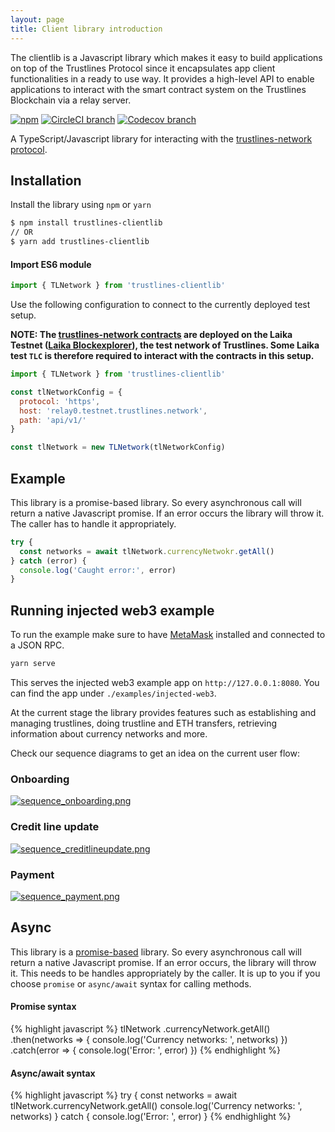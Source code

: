 ```yaml
---
layout: page
title: Client library introduction
---
```


The clientlib is a Javascript library which makes it easy to build applications on top of the Trustlines Protocol since it encapsulates app client functionalities in a ready to use way. It provides a high-level API to enable applications to interact with the smart contract system on the Trustlines Blockchain via a relay server.

[![npm](https://img.shields.io/npm/v/trustlines-clientlib.svg)](https://www.npmjs.com/package/trustlines-clientlib)
[![CircleCI branch](https://img.shields.io/circleci/project/github/trustlines-protocol/clientlib/master.svg)](https://circleci.com/gh/trustlines-protocol/clientlib)
[![Codecov branch](https://img.shields.io/codecov/c/github/trustlines-protocol/clientlib/master.svg)](https://codecov.io/gh/trustlines-protocol/clientlib)

A TypeScript/Javascript library for interacting with the [trustlines-network protocol](https://trustlines.network/).

## Installation

Install the library using `npm` or `yarn`

```bash
$ npm install trustlines-clientlib
// OR
$ yarn add trustlines-clientlib
```

#### Import ES6 module

```javascript
import { TLNetwork } from 'trustlines-clientlib'
```

Use the following configuration to connect to the currently deployed test setup.

**NOTE: The [trustlines-network contracts](https://github.com/trustlines-network/contracts) are deployed on the Laika Testnet ([Laika Blockexplorer](https://explore.laika.trustlines.foundation/)), the test network of Trustlines. Some Laika test `TLC` is therefore required to interact with the contracts in this setup.**

```javascript
import { TLNetwork } from 'trustlines-clientlib'

const tlNetworkConfig = {
  protocol: 'https',
  host: 'relay0.testnet.trustlines.network',
  path: 'api/v1/'
}

const tlNetwork = new TLNetwork(tlNetworkConfig)
```

## Example

This library is a promise-based library. So every asynchronous call will return a native Javascript promise. If an error occurs the library will throw it. The caller has to handle it appropriately.

```javascript
try {
  const networks = await tlNetwork.currencyNetwokr.getAll()
} catch (error) {
  console.log('Caught error:', error)
}
```

## Running injected web3 example

To run the example make sure to have [MetaMask](https://metamask.io/) installed and connected to a JSON RPC.

```bash
yarn serve
```

This serves the injected web3 example app on `http://127.0.0.1:8080`. You can find the app under `./examples/injected-web3`.

At the current stage the library provides features such as establishing and managing trustlines, doing trustline and ETH transfers, retrieving information about currency networks and more.

Check our sequence diagrams to get an idea on the current user flow:

### Onboarding

[![sequence_onboarding.png](https://raw.githubusercontent.com/trustlines-network/clientlib-docs/master/media/onboarding.png "trustlines user flow onboarding")](https://raw.githubusercontent.com/trustlines-network/clientlib-docs/master/media/onboarding_2000p.png)

### Credit line update

[![sequence_creditlineupdate.png](https://raw.githubusercontent.com/trustlines-network/clientlib-docs/master/media/creditline.png "trustlines user flow credit line update")](https://raw.githubusercontent.com/trustlines-network/clientlib-docs/master/media/creditline_2000p.png)

### Payment

[![sequence_payment.png](https://raw.githubusercontent.com/trustlines-network/clientlib-docs/master/media/payment.png "trustlines user flow payment")](https://raw.githubusercontent.com/trustlines-network/clientlib-docs/master/media/payment_2000p.png)

## Async

This library is a [promise-based](https://www.promisejs.org) library. So every asynchronous call will return a native Javascript promise. If an error occurs, the library will throw it. This needs to be handles appropriately by the caller. It is up to you if you choose `promise` or `async/await` syntax for calling methods.

#### Promise syntax

{% highlight javascript %}
tlNetwork
    .currencyNetwork.getAll()
    .then(networks => {
        console.log('Currency networks: ', networks)
    })
    .catch(error => {
        console.log('Error: ', error)
    })
{% endhighlight %}

#### Async/await syntax

{% highlight javascript %}
try {
    const networks = await tlNetwork.currencyNetwork.getAll()
    console.log('Currency networks: ', networks)
} catch {
    console.log('Error: ', error)
}
{% endhighlight %}

